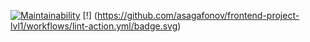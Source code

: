 [![Maintainability](https://api.codeclimate.com/v1/badges/a99a88d28ad37a79dbf6/maintainability)](https://codeclimate.com/github/codeclimate/codeclimate/maintainability)
[!] (https://github.com/asagafonov/frontend-project-lvl1/workflows/lint-action.yml/badge.svg)
